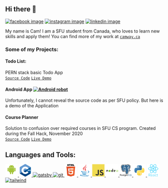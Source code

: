 ## Hi there 👋
[![facebook image](https://img.shields.io/badge/Facebook-1877F2?style=for-the-badge&logo=facebook&logoColor=white)](https://www.facebook.com/cameron.way.319/) [![instagram image](https://img.shields.io/badge/Instagram-E4405F?style=for-the-badge&logo=instagram&logoColor=white)](https://www.instagram.com/camwaay/) [![linkedin image](https://img.shields.io/badge/LinkedIn-0077B5?style=for-the-badge&logo=linkedin&logoColor=white)](https://www.linkedin.com/in/camway/) 

My name is Cam! I am a SFU student from Canada, who loves to learn new skills and apply them! You can find more of my work at [`camway.ca`](http://camway.ca)

### Some of my Projects:

#### **Todo List:**
PERN stack basic Todo App  
[`Source Code`](https://github.com/Cway14/todo-list)
[`Live Demo`](http://todo.camway.ca)

#### **Android App**   <a title="Google Inc., CC BY 3.0 &lt;https://creativecommons.org/licenses/by/3.0&gt;, via Wikimedia Commons" href="https://commons.wikimedia.org/wiki/File:Android_robot.svg"><img width="16" alt="Android robot" src="https://upload.wikimedia.org/wikipedia/commons/thumb/d/d7/Android_robot.svg/256px-Android_robot.svg.png"></a>
Unfortunately, I cannot reveal the source code as per SFU policy. But here is a demo of the Application

#### **Course Planner**
Solution to confusion over required courses in SFU CS program. Created during the Fall Hack, November 2020  
[`Source Code`](https://github.com/Cway14/csss)
[`Live Demo`](http://csss.camway.ca)

## Languages and Tools:
<p align="left"> <a href="https://developer.android.com" target="_blank"> <img src="https://raw.githubusercontent.com/devicons/devicon/master/icons/android/android-original-wordmark.svg" alt="android" width="40" height="40"/> </a> <a href="https://www.w3schools.com/cpp/" target="_blank"> <img src="https://raw.githubusercontent.com/devicons/devicon/master/icons/cplusplus/cplusplus-original.svg" alt="cplusplus" width="40" height="40"/> </a> <a href="https://www.gatsbyjs.com/" target="_blank"> <img src="https://www.vectorlogo.zone/logos/gatsbyjs/gatsbyjs-icon.svg" alt="gatsby" width="40" height="40"/> </a> <a href="https://git-scm.com/" target="_blank"> <img src="https://www.vectorlogo.zone/logos/git-scm/git-scm-icon.svg" alt="git" width="40" height="40"/> </a> <a href="https://www.w3.org/html/" target="_blank"> <img src="https://raw.githubusercontent.com/devicons/devicon/master/icons/html5/html5-original-wordmark.svg" alt="html5" width="40" height="40"/> </a> <a href="https://www.java.com" target="_blank"> <img src="https://raw.githubusercontent.com/devicons/devicon/master/icons/java/java-original.svg" alt="java" width="40" height="40"/> </a> <a href="https://developer.mozilla.org/en-US/docs/Web/JavaScript" target="_blank"> <img src="https://raw.githubusercontent.com/devicons/devicon/master/icons/javascript/javascript-original.svg" alt="javascript" width="40" height="40"/> </a> <a href="https://nodejs.org" target="_blank"> <img src="https://raw.githubusercontent.com/devicons/devicon/master/icons/nodejs/nodejs-original-wordmark.svg" alt="nodejs" width="40" height="40"/> </a> <a href="https://www.postgresql.org" target="_blank"> <img src="https://raw.githubusercontent.com/devicons/devicon/master/icons/postgresql/postgresql-original-wordmark.svg" alt="postgresql" width="40" height="40"/> </a> <a href="https://www.python.org" target="_blank"> <img src="https://raw.githubusercontent.com/devicons/devicon/master/icons/python/python-original.svg" alt="python" width="40" height="40"/> </a> <a href="https://reactjs.org/" target="_blank"> <img src="https://raw.githubusercontent.com/devicons/devicon/master/icons/react/react-original-wordmark.svg" alt="react" width="40" height="40"/> </a> <a href="https://tailwindcss.com/" target="_blank"> <img src="https://www.vectorlogo.zone/logos/tailwindcss/tailwindcss-icon.svg" alt="tailwind" width="40" height="40"/> </a> </p>
